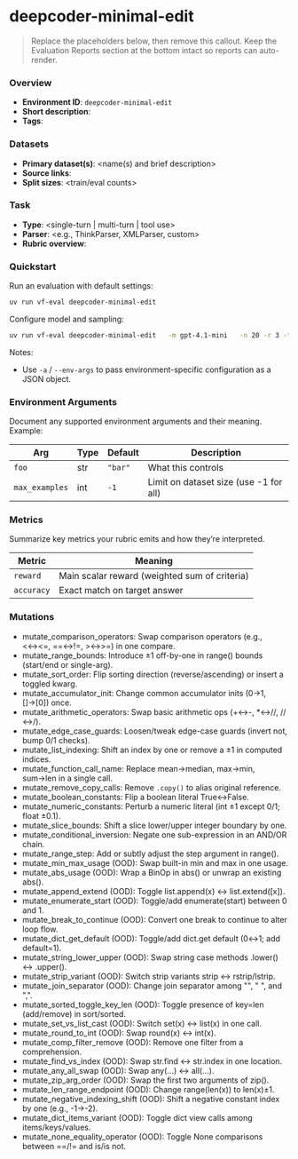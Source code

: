# deepcoder-minimal-edit

> Replace the placeholders below, then remove this callout. Keep the Evaluation Reports section at the bottom intact so reports can auto-render.

### Overview
- **Environment ID**: `deepcoder-minimal-edit`
- **Short description**: <one-sentence description>
- **Tags**: <comma-separated tags>

### Datasets
- **Primary dataset(s)**: <name(s) and brief description>
- **Source links**: <links>
- **Split sizes**: <train/eval counts>

### Task
- **Type**: <single-turn | multi-turn | tool use>
- **Parser**: <e.g., ThinkParser, XMLParser, custom>
- **Rubric overview**: <briefly list reward functions and key metrics>

### Quickstart
Run an evaluation with default settings:

```bash
uv run vf-eval deepcoder-minimal-edit
```

Configure model and sampling:

```bash
uv run vf-eval deepcoder-minimal-edit   -m gpt-4.1-mini   -n 20 -r 3 -t 1024 -T 0.7   -a '{"key": "value"}'  # env-specific args as JSON
```

Notes:
- Use `-a` / `--env-args` to pass environment-specific configuration as a JSON object.

### Environment Arguments
Document any supported environment arguments and their meaning. Example:

| Arg | Type | Default | Description |
| --- | ---- | ------- | ----------- |
| `foo` | str | `"bar"` | What this controls |
| `max_examples` | int | `-1` | Limit on dataset size (use -1 for all) |

### Metrics
Summarize key metrics your rubric emits and how they’re interpreted.

| Metric | Meaning |
| ------ | ------- |
| `reward` | Main scalar reward (weighted sum of criteria) |
| `accuracy` | Exact match on target answer |

### Mutations
- mutate_comparison_operators: Swap comparison operators (e.g., <↔<=, ==↔!=, >↔>=) in one compare.
- mutate_range_bounds: Introduce ±1 off-by-one in range() bounds (start/end or single-arg).
- mutate_sort_order: Flip sorting direction (reverse/ascending) or insert a toggled kwarg.
- mutate_accumulator_init: Change common accumulator inits (0→1, []→[0]) once.
- mutate_arithmetic_operators: Swap basic arithmetic ops (+↔-, *↔//, //↔/).
- mutate_edge_case_guards: Loosen/tweak edge-case guards (invert not, bump 0/1 checks).
- mutate_list_indexing: Shift an index by one or remove a ±1 in computed indices.
- mutate_function_call_name: Replace mean→median, max→min, sum→len in a single call.
- mutate_remove_copy_calls: Remove `.copy()` to alias original reference.
- mutate_boolean_constants: Flip a boolean literal True↔False.
- mutate_numeric_constants: Perturb a numeric literal (int ±1 except 0/1; float ±0.1).
- mutate_slice_bounds: Shift a slice lower/upper integer boundary by one.
- mutate_conditional_inversion: Negate one sub-expression in an AND/OR chain.
- mutate_range_step: Add or subtly adjust the step argument in range().
- mutate_min_max_usage (OOD): Swap built-in min and max in one usage.
- mutate_abs_usage (OOD): Wrap a BinOp in abs() or unwrap an existing abs().
- mutate_append_extend (OOD): Toggle list.append(x) ↔ list.extend([x]).
- mutate_enumerate_start (OOD): Toggle/add enumerate(start) between 0 and 1.
- mutate_break_to_continue (OOD): Convert one break to continue to alter loop flow.
- mutate_dict_get_default (OOD): Toggle/add dict.get default (0↔1; add default=1).
- mutate_string_lower_upper (OOD): Swap string case methods .lower() ↔ .upper().
- mutate_strip_variant (OOD): Switch strip variants strip ↔ rstrip/lstrip.
- mutate_join_separator (OOD): Change join separator among "", " ", and ",".
- mutate_sorted_toggle_key_len (OOD): Toggle presence of key=len (add/remove) in sort/sorted.
- mutate_set_vs_list_cast (OOD): Switch set(x) ↔ list(x) in one call.
- mutate_round_to_int (OOD): Swap round(x) ↔ int(x).
- mutate_comp_filter_remove (OOD): Remove one filter from a comprehension.
- mutate_find_vs_index (OOD): Swap str.find ↔ str.index in one location.
- mutate_any_all_swap (OOD): Swap any(...) ↔ all(...).
- mutate_zip_arg_order (OOD): Swap the first two arguments of zip().
- mutate_len_range_endpoint (OOD): Change range(len(x)) to len(x)±1.
- mutate_negative_indexing_shift (OOD): Shift a negative constant index by one (e.g., -1→-2).
- mutate_dict_items_variant (OOD): Toggle dict view calls among items/keys/values.
- mutate_none_equality_operator (OOD): Toggle None comparisons between ==/!= and is/is not.
